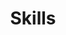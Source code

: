 ---
title: "Skills"
layout: "page"
description: "Here is a list of my skills I gained in my first three years of my apprenticeship."
slug: skills
image: skills.jpeg
menu:
    main:
        name: Skills
        weight: 2
        params:
            icon: skills
---